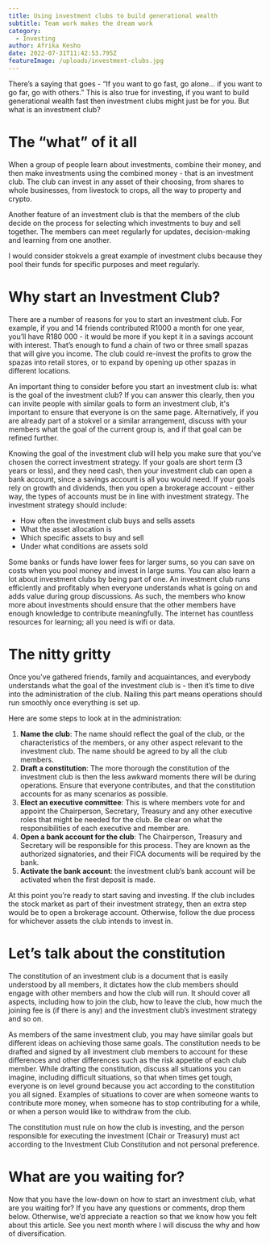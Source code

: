 ```yaml
---
title: Using investment clubs to build generational wealth
subtitle: Team work makes the dream work
category:
  - Investing
author: Afrika Kesho
date: 2022-07-31T11:42:53.795Z
featureImage: /uploads/investment-clubs.jpg
---
```

There’s a saying that goes - “If you want to go fast, go alone… if you want to go far, go with others.” This is also true for investing, if you want to build generational wealth fast then investment clubs might just be for you. But what is an investment club?

# [](<>)The “what” of it all

When a group of people learn about investments, combine their money, and then make investments using the combined money - that is an investment club. The club can invest in any asset of their choosing, from shares to whole businesses, from livestock to crops, all the way to property and crypto.

Another feature of an investment club is that the members of the club decide on the process for selecting which investments to buy and sell together. The members can meet regularly for updates, decision-making and learning from one another.

I would consider stokvels a great example of investment clubs because they pool their funds for specific purposes and meet regularly.

# [](<>)Why start an Investment Club?

There are a number of reasons for you to start an investment club. For example, if you and 14 friends contributed R1000 a month for one year, you’ll have R180 000 - it would be more if you kept it in a savings account with interest. That’s enough to fund a chain of two or three small spazas that will give you income. The club could re-invest the profits to grow the spazas into retail stores, or to expand by opening up other spazas in different locations.

An important thing to consider before you start an investment club is: what is the goal of the investment club? If you can answer this clearly, then you can invite people with similar goals to form an investment club, it's important to ensure that everyone is on the same page. Alternatively, if you are already part of a stokvel or a similar arrangement, discuss with your members what the goal of the current group is, and if that goal can be refined further.

Knowing the goal of the investment club will help you make sure that you’ve chosen the correct investment strategy. If your goals are short term (3 years or less), and they need cash, then your investment club can open a bank account, since a savings account is all you would need. If your goals rely on growth and dividends, then you open a brokerage account - either way, the types of accounts must be in line with investment strategy. The investment strategy should include:

* How often the investment club buys and sells assets
* What the asset allocation is
* Which specific assets to buy and sell
* Under what conditions are assets sold

Some banks or funds have lower fees for larger sums, so you can save on costs when you pool money and invest in large sums. You can also learn a lot about investment clubs by being part of one. An investment club runs efficiently and profitably when everyone understands what is going on and adds value during group discussions. As such, the members who know more about investments should ensure that the other members have enough knowledge to contribute meaningfully. The internet has countless resources for learning; all you need is wifi or data.

# [](<>)The nitty gritty

Once you’ve gathered friends, family and acquaintances, and everybody understands what the goal of the investment club is - then it’s time to dive into the administration of the club. Nailing this part means operations should run smoothly once everything is set up.

Here are some steps to look at in the administration:

1. **Name the club**: The name should reflect the goal of the club, or the characteristics of the members, or any other aspect relevant to the investment club. The name should be agreed to by all the club members.
2. **Draft a constitution**: The more thorough the constitution of the investment club is then the less awkward moments there will be during operations. Ensure that everyone contributes, and that the constitution accounts for as many scenarios as possible.
3. **Elect an executive committee**: This is where members vote for and appoint the Chairperson, Secretary, Treasury and any other executive roles that might be needed for the club. Be clear on what the responsibilities of each executive and member are.
4. **Open a bank account for the club**: The Chairperson, Treasury and Secretary will be responsible for this process. They are known as the authorized signatories, and their FICA documents will be required by the bank.
5. **Activate the bank account**: the investment club’s bank account will be activated when the first deposit is made.

At this point you’re ready to start saving and investing. If the club includes the stock market as part of their investment strategy, then an extra step would be to open a brokerage account. Otherwise, follow the due process for whichever assets the club intends to invest in.

# [](<>)Let’s talk about the constitution

The constitution of an investment club is a document that is easily understood by all members, it dictates how the club members should engage with other members and how the club will run. It should cover all aspects, including how to join the club, how to leave the club, how much the joining fee is (if there is any) and the investment club’s investment strategy and so on.

As members of the same investment club, you may have similar goals but different ideas on achieving those same goals. The constitution needs to be drafted and signed by all investment club members to account for these differences and other differences such as the risk appetite of each club member. While drafting the constitution, discuss all situations you can imagine, including difficult situations, so that when times get tough, everyone is on level ground because you act according to the constitution you all signed. Examples of situations to cover are when someone wants to contribute more money, when someone has to stop contributing for a while, or when a person would like to withdraw from the club.

The constitution must rule on how the club is investing, and the person responsible for executing the investment (Chair or Treasury) must act according to the Investment Club Constitution and not personal preference.

# [](<>)What are you waiting for?

Now that you have the low-down on how to start an investment club, what are you waiting for? If you have any questions or comments, drop them below. Otherwise, we’d appreciate a reaction so that we know how you felt about this article. See you next month where I will discuss the why and how of diversification.